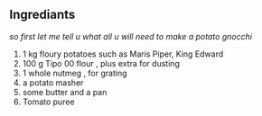 ## **Ingrediants**

*so first let me tell u what all u will need to make a potato gnocchi*

1. 1 kg floury potatoes such as Maris Piper, King Edward
2. 100 g Tipo 00 flour , plus extra for dusting
3. 1 whole nutmeg , for grating
4. a potato masher
5. some butter and a pan
6. Tomato puree 

